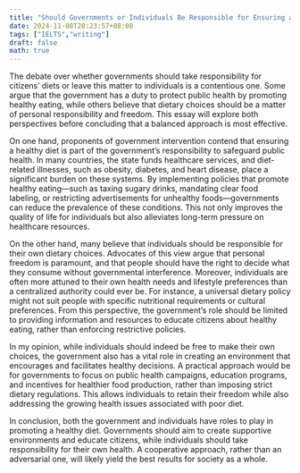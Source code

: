 ```yaml
---
title: "Should Governments or Individuals Be Responsible for Ensuring a Healthy Diet?"
date: 2024-11-08T20:23:57+08:00
tags: ["IELTS","writing"]
draft: false
math: true
---
```


The debate over whether governments should take responsibility for citizens’ diets or leave this matter to individuals is a contentious one. Some argue that the government has a duty to protect public health by promoting healthy eating, while others believe that dietary choices should be a matter of personal responsibility and freedom. This essay will explore both perspectives before concluding that a balanced approach is most effective.

On one hand, proponents of government intervention contend that ensuring a healthy diet is part of the government’s responsibility to safeguard public health. In many countries, the state funds healthcare services, and diet-related illnesses, such as obesity, diabetes, and heart disease, place a significant burden on these systems. By implementing policies that promote healthy eating—such as taxing sugary drinks, mandating clear food labeling, or restricting advertisements for unhealthy foods—governments can reduce the prevalence of these conditions. This not only improves the quality of life for individuals but also alleviates long-term pressure on healthcare resources.

On the other hand, many believe that individuals should be responsible for their own dietary choices. Advocates of this view argue that personal freedom is paramount, and that people should have the right to decide what they consume without governmental interference. Moreover, individuals are often more attuned to their own health needs and lifestyle preferences than a centralized authority could ever be. For instance, a universal dietary policy might not suit people with specific nutritional requirements or cultural preferences. From this perspective, the government’s role should be limited to providing information and resources to educate citizens about healthy eating, rather than enforcing restrictive policies.

In my opinion, while individuals should indeed be free to make their own choices, the government also has a vital role in creating an environment that encourages and facilitates healthy decisions. A practical approach would be for governments to focus on public health campaigns, education programs, and incentives for healthier food production, rather than imposing strict dietary regulations. This allows individuals to retain their freedom while also addressing the growing health issues associated with poor diet.

In conclusion, both the government and individuals have roles to play in promoting a healthy diet. Governments should aim to create supportive environments and educate citizens, while individuals should take responsibility for their own health. A cooperative approach, rather than an adversarial one, will likely yield the best results for society as a whole.

